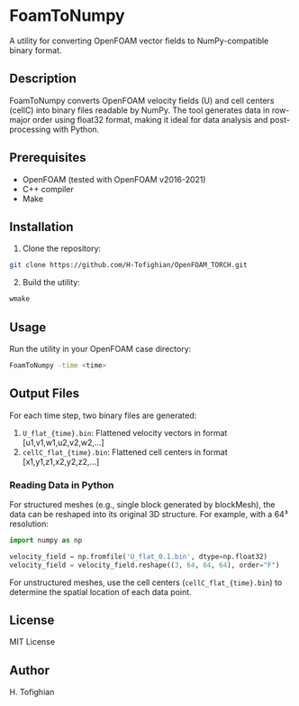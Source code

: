 # FoamToNumpy

A utility for converting OpenFOAM vector fields to NumPy-compatible binary format.

## Description

FoamToNumpy converts OpenFOAM velocity fields (U) and cell centers (cellC) into binary files readable by NumPy. The tool generates data in row-major order using float32 format, making it ideal for data analysis and post-processing with Python.

## Prerequisites

- OpenFOAM (tested with OpenFOAM v2016-2021)
- C++ compiler
- Make

## Installation

1. Clone the repository:
```bash
git clone https://github.com/H-Tofighian/OpenFOAM_TORCH.git
```

2. Build the utility:
```bash
wmake
```

## Usage

Run the utility in your OpenFOAM case directory:

```bash
FoamToNumpy -time <time>
```

## Output Files

For each time step, two binary files are generated:

1. `U_flat_{time}.bin`: Flattened velocity vectors in format [u1,v1,w1,u2,v2,w2,...]
2. `cellC_flat_{time}.bin`: Flattened cell centers in format [x1,y1,z1,x2,y2,z2,...]

### Reading Data in Python

For structured meshes (e.g., single block generated by blockMesh), the data can be reshaped into its original 3D structure. For example, with a 64³ resolution:

```python
import numpy as np

velocity_field = np.fromfile('U_flat_0.1.bin', dtype=np.float32)
velocity_field = velocity_field.reshape((3, 64, 64, 64), order="F")
```

For unstructured meshes, use the cell centers (`cellC_flat_{time}.bin`) to determine the spatial location of each data point.

## License

MIT License

## Author

H. Tofighian
